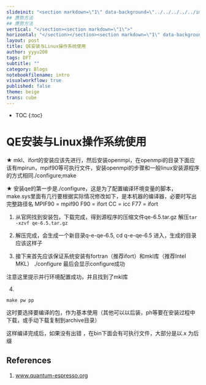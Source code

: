 ```yaml
---
slideinit: "<section markdown=\"1\" data-background=\"../../../../../img/slidebackground.png\"><section markdown=\"1\">"
## 赝势方法
## 赝势方法
vertical: "</section><section markdown=\"1\">"
horizontal: "</section></section><section markdown=\"1\" data-background=\"../../../../../img/slidebackground.png\"><section markdown=\"1\">"
layout: post
title: QE安装与Linux操作系统使用
author: yyyu200
tags: DFT
subtitle: ""
category: Blogs
notebookfilename: intro
visualworkflow: true
published: false
theme: beige
trans: cube
---
```



* TOC
{:toc}

# QE安装与Linux操作系统使用

★ mkl、ifort的安装应该先进行，然后安装openmpi，在openmpi的目录下面应该有mpirun，mpif90等可执行文件，安装openmpi的步骤和一般linux安装源程序的方式相同./configure;make


★ 安装qe的第一步是./configure，这是为了配置编译环境变量的脚本，make.sys里面有几行要根据实际情况修改如下，是本机器的编译器，必要时写出完整路径名
MPIF90 = mpif90
F90 = ifort
CC = icc
F77 = ifort

1. 从官网找到安装包，下载完成，得到源程序的压缩文件qe-6.5.tar.gz
解压```tar -xzvf qe-6.5.tar.gz```

2. 解压完成，会生成一个新目录q-e-qe-6.5, cd q-e-qe-6.5 进入，生成的目录 应该这样子

3. 接下来首先应该保证系统安装有fortran（推荐ifort）和mkl库（推荐Intel MKL）
./configure
最后会显示configure成功

注意这里提示并行环境配置成功，并且找到了mkl库

4. 

```
make pw pp
```

这时要选择要编译的包，作为基本使用（其他可以以后装，ph等要在安装过程中下载，或手动下载复制到archive目录）

这样编译完成后，如果没有出错 ，在bin下面会有可执行文件，大部分是以.x 为后缀

## References

1. www.quantum-espresso.org

